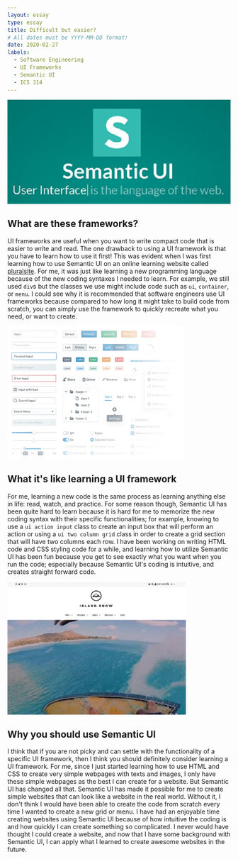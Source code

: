 ```yaml
---
layout: essay
type: essay
title: Difficult but easier?
# All dates must be YYYY-MM-DD format!
date: 2020-02-27
labels:
  - Software Engineering
  - UI Frameworks
  - Semantic UI
  - ICS 314
--- 
```


<img class="ui centered medium rounded image" src="../images/semantic-ui.png">

## What are these frameworks?
UI frameworks are useful when you want to write compact code that is easier to write and read. The one drawback to using a UI framework is that you have to learn how to use it first! This was evident when I was first learning how to use Semantic UI on an online learning website called [pluralsite](https://app.pluralsight.com/library/). For me, it was just like learning a new programming language because of the new coding syntaxes I needed to learn. For example, we still used `div`s but the classes we use might include code such as `ui`, `container`, or `menu`. I could see why it is recommended that software engineers use UI frameworks because compared to how long it might take to build code from scratch, you can simply use the framework to quickly recreate what you need, or want to create.

<img class="ui medium right circular floated image" src="../images/ui-frameworks.png">

## What it's like learning a UI framework
For me, learning a new code is the same process as learning anything else in life: read, watch, and practice. For some reason though, Semantic UI has been quite hard to learn because it is hard for me to memorize the new coding syntax with their specific functionalities; for example, knowing to use a `ui action input` class to create an input box that will perform an action or using a `ui two column grid` class in order to create a grid section that will have two columns each row. I have been working on writing HTML code and CSS styling code for a while, and learning how to utilize Semantic UI has been fun because you get to see exactly what you want when you run the code; especially because Semantic UI's coding is intuitive, and creates straight forward code.

<img class="ui medium right circular floated image" src="../images/island-snow-image.jpg">

## Why you should use Semantic UI
I think that if you are not picky and can settle with the functionality of a specific UI framework, then I think you should definitely consider learning a UI framework. For me, since I just started learning how to use HTML and CSS to create very simple webpages with texts and images, I only have these simple webpages as the best I can create for a website. But Semantic UI has changed all that. Semantic UI has made it possible for me to create simple websites that can look like a website in the real world. Without it, I don't think I would have been able to create the code from scratch every time I wanted to create a new grid or menu. I have had an enjoyable time creating websites using Semantic UI because of how intuitive the coding is and how quickly I can create something so complicated. I never would have thought I could create a website, and now that I have some background with Semantic UI, I can apply what I learned to create awesome websites in the future.
